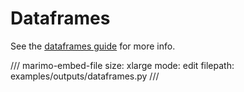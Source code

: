 # Dataframes

See the [dataframes guide](../../guides/working_with_data/dataframes.md) for more info.

/// marimo-embed-file
    size: xlarge
    mode: edit
    filepath: examples/outputs/dataframes.py
///

